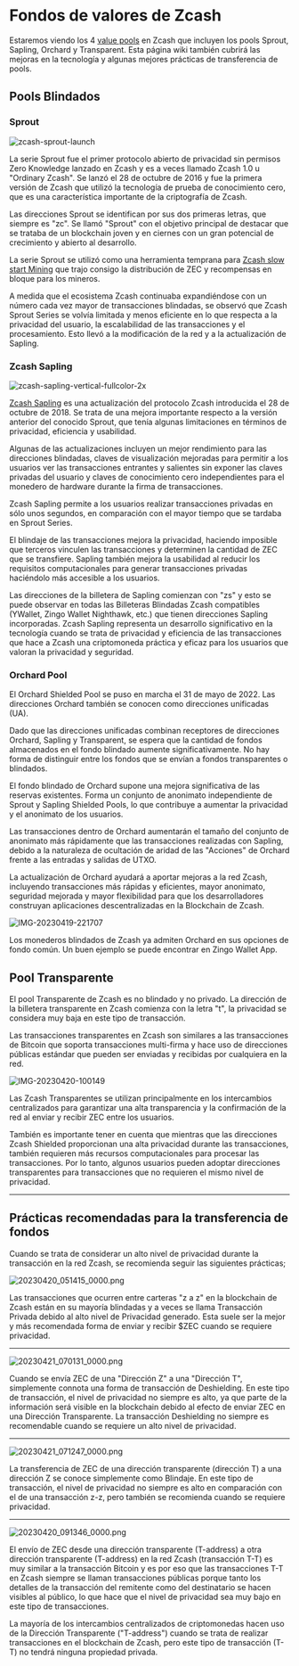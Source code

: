 # Fondos de valores de Zcash

Estaremos viendo los 4 [value pools](https://zcash.readthedocs.io/en/latest/rtd_pages/addresses.html) en Zcash que incluyen los pools Sprout, Sapling, Orchard y Transparent. Esta página wiki también cubrirá las mejoras en la tecnología y algunas mejores prácticas de transferencia de pools.


## Pools Blindados

### Sprout


![zcash-sprout-launch](https://user-images.githubusercontent.com/81990132/233535478-a84724d7-cb0e-4ad8-bfcc-499f665fba24.png)


La serie Sprout fue el primer protocolo abierto de privacidad sin permisos Zero Knowledge lanzado en Zcash y es a veces llamado Zcash 1.0 u "Ordinary Zcash". Se lanzó el 28 de octubre de 2016 y fue la primera versión de Zcash que utilizó la tecnología de prueba de conocimiento cero, que es una característica importante de la criptografía de Zcash. 


Las direcciones Sprout se identifican por sus dos primeras letras, que siempre es "zc". Se llamó "Sprout" con el objetivo principal de destacar que se trataba de un blockchain joven y en ciernes con un gran potencial de crecimiento y abierto al desarrollo. 

La serie Sprout se utilizó como una herramienta temprana para [Zcash slow start Mining](https://electriccoin.co/blog/slow-start-and-mining-ecosystem/) que trajo consigo la distribución de ZEC y recompensas en bloque para los mineros. 

A medida que el ecosistema Zcash continuaba expandiéndose con un número cada vez mayor de transacciones blindadas, se observó que Zcash Sprout Series se volvía limitada y menos eficiente en lo que respecta a la privacidad del usuario, la escalabilidad de las transacciones y el procesamiento. Esto llevó a la modificación de la red y a la actualización de Sapling. 


### Zcash Sapling

![zcash-sapling-vertical-fullcolor-2x](https://user-images.githubusercontent.com/81990132/233535552-f04b727e-078f-483a-8fbc-1628486be0c8.png)

[Zcash Sapling](https://z.cash/upgrade/sapling) es una actualización del protocolo Zcash introducida el 28 de octubre de 2018. Se trata de una mejora importante respecto a la versión anterior del conocido Sprout, que tenía algunas limitaciones en términos de privacidad, eficiencia y usabilidad. 

Algunas de las actualizaciones incluyen un mejor rendimiento para las direcciones blindadas, claves de visualización mejoradas para permitir a los usuarios ver las transacciones entrantes y salientes sin exponer las claves privadas del usuario y claves de conocimiento cero independientes para el monedero de hardware durante la firma de transacciones.

Zcash Sapling permite a los usuarios realizar transacciones privadas en sólo unos segundos, en comparación con el mayor tiempo que se tardaba en Sprout Series.

El blindaje de las transacciones mejora la privacidad, haciendo imposible que terceros vinculen las transacciones y determinen la cantidad de ZEC que se transfiere. Sapling también mejora la usabilidad al reducir los requisitos computacionales para generar transacciones privadas haciéndolo más accesible a los usuarios.

Las direcciones de la billetera de Sapling comienzan con "zs" y esto se puede observar en todas las Billeteras Blindadas Zcash compatibles (YWallet, Zingo Wallet Nighthawk, etc.) que tienen direcciones Sapling incorporadas. Zcash Sapling representa un desarrollo significativo en la tecnología cuando se trata de privacidad y eficiencia de las transacciones que hace a Zcash una criptomoneda práctica y eficaz para los usuarios que valoran la privacidad y seguridad.

### Orchard Pool

El Orchard Shielded Pool se puso en marcha el 31 de mayo de 2022. Las direcciones Orchard también se conocen como direcciones unificadas (UA). 

Dado que las direcciones unificadas combinan receptores de direcciones Orchard, Sapling y Transparent, se espera que la cantidad de fondos almacenados en el fondo blindado aumente significativamente. No hay forma de distinguir entre los fondos que se envían a fondos transparentes o blindados.

El fondo blindado de Orchard supone una mejora significativa de las reservas existentes. Forma un conjunto de anonimato independiente de Sprout y Sapling Shielded Pools, lo que contribuye a aumentar la privacidad y el anonimato de los usuarios.

Las transacciones dentro de Orchard aumentarán el tamaño del conjunto de anonimato más rápidamente que las transacciones realizadas con Sapling, debido a la naturaleza de ocultación de aridad de las "Acciones" de Orchard frente a las entradas y salidas de UTXO. 

La actualización de Orchard ayudará a aportar mejoras a la red Zcash, incluyendo transacciones más rápidas y eficientes, mayor anonimato, seguridad mejorada y mayor flexibilidad para que los desarrolladores construyan aplicaciones descentralizadas en la Blockchain de Zcash.

![IMG-20230419-221707](https://user-images.githubusercontent.com/81990132/233535609-6bf85926-567d-42ff-8b3f-9123afe98f65.jpg)

Los monederos blindados de Zcash ya admiten Orchard en sus opciones de fondo común. Un buen ejemplo se puede encontrar en Zingo Wallet App.

## Pool Transparente

El pool Transparente de Zcash es no blindado y no privado. La dirección de la billetera transparente en Zcash comienza con la letra "t", la privacidad se considera muy baja en este tipo de transacción. 

Las transacciones transparentes en Zcash son similares a las transacciones de Bitcoin que soporta transacciones multi-firma y hace uso de direcciones públicas estándar que pueden ser enviadas y recibidas por cualquiera en la red.


![IMG-20230420-100149](https://user-images.githubusercontent.com/81990132/233535663-bc536044-2537-41b2-9acb-69b3613e9ab6.jpg)

Las Zcash Transparentes se utilizan principalmente en los intercambios centralizados para garantizar una alta transparencia y la confirmación de la red al enviar y recibir ZEC entre los usuarios.

También es importante tener en cuenta que mientras que las direcciones Zcash Shielded proporcionan una alta privacidad durante las transacciones, también requieren más recursos computacionales para procesar las transacciones. Por lo tanto, algunos usuarios pueden adoptar direcciones transparentes para transacciones que no requieren el mismo nivel de privacidad.

---
### 

## Prácticas recomendadas para la transferencia de fondos

Cuando se trata de considerar un alto nivel de privacidad durante la transacción en la red Zcash, se recomienda seguir las siguientes prácticas;

![20230420_051415_0000.png](https://user-images.githubusercontent.com/38798812/233546739-e9076b2d-bcb5-40a1-96a8-25284dff0786.png)

Las transacciones que ocurren entre carteras "z a z" en la blockchain de Zcash están en su mayoría blindadas y a veces se llama Transacción Privada debido al alto nivel de Privacidad generado. Esta suele ser la mejor y más recomendada forma de enviar y recibir $ZEC cuando se requiere privacidad.

---

![20230421_070131_0000.png](https://user-images.githubusercontent.com/38798812/233552931-d69f4ef3-b065-4d61-8e6b-adbc2edc4d70.png)

Cuando se envía ZEC de una "Dirección Z" a una "Dirección T", simplemente connota una forma de transacción de Deshielding. En este tipo de transacción, el nivel de privacidad no siempre es alto, ya que parte de la información será visible en la blockchain debido al efecto de enviar ZEC en una Dirección Transparente. La transacción Deshielding no siempre es recomendable cuando se requiere un alto nivel de privacidad.

---

![20230421_071247_0000.png](https://user-images.githubusercontent.com/38798812/233555082-455fbcbd-c685-4c1d-91f2-2d911e6a6273.png)

La transferencia de ZEC de una dirección transparente (dirección T) a una dirección Z se conoce simplemente como Blindaje. En este tipo de transacción, el nivel de privacidad no siempre es alto en comparación con el de una transacción z-z, pero también se recomienda cuando se requiere privacidad.

---

![20230420_091346_0000.png](https://user-images.githubusercontent.com/38798812/233546890-5580a7b9-e8c5-4e2c-a248-3f6338bbe0d1.png)

El envío de ZEC desde una dirección transparente (T-address) a otra dirección transparente (T-address) en la red Zcash (transacción T-T) es muy similar a la transacción Bitcoin y es por eso que las transacciones T-T en Zcash siempre se llaman transacciones públicas porque tanto los detalles de la transacción del remitente como del destinatario se hacen visibles al público, lo que hace que el nivel de privacidad sea muy bajo en este tipo de transacciones. 

La mayoría de los intercambios centralizados de criptomonedas hacen uso de la Dirección Transparente ("T-address") cuando se trata de realizar transacciones en el blockchain de Zcash, pero este tipo de transacción (T-T) no tendrá ninguna propiedad privada.

